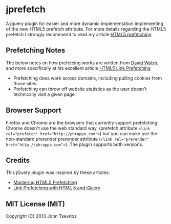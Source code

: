 # jprefetch #

A jquery plugin for easier and more dynamic implementation implementing of the new HTML5 prefetch attribute. For more details regarding the HTML5 prefetch I strongly recommend to read my article [HTML5 prefetching](http://phrappe.com/markup/html5-prefetching/)

## Prefetching Notes ##

The below notes on how prefetcing works are written from   [David Walsh](http://davidwalsh.name/), and more specifically at his excellent article [HTML5 Link Prefetching](http://davidwalsh.name/html5-prefetch)

- Prefetching does work across domains, including pulling cookies from those sites.
- Prefetching can throw off website statistics as the user doesn't technically visit a given page.


## Browser Support ##

Firefox and Chrome are the browsers that currently support prefetching. Chrome doesn't use the web standard way, (prefetch attribute `<link rel="prefetch" href="http://phrappe.com">`) but you can make use the non-standard prerender prerender attribute (`<link rel="prerender" href="http://phrappe.com">`). The plugin supports both versions.

## Credits ##
This jQuery plugin was inspired by these articles:

- [Mastering HTML5 Prefetching](http://www.catswhocode.com/blog/mastering-html5-prefetching)
- [Link Prefetching with HTML 5 and jQuery](http://gavinmorrice.com/blog/posts/tagged/optimization)

## MIT License (MIT) ##

Copyright (C) 2013 John Tsevdos